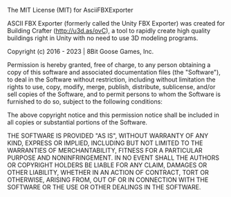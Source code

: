 The MIT License (MIT) for AsciiFBXExporter

ASCII FBX Exporter (formerly called the Unity FBX Exporter) was created for 
Building Crafter (http://u3d.as/ovC), a tool to rapidly create high quality 
buildings right in Unity with no need to use 3D modeling programs.

Copyright (c) 2016 - 2023 | 8Bit Goose Games, Inc.
	
Permission is hereby granted, free of charge, to any person obtaining a copy 
of this software and associated documentation files (the "Software"), to deal 
in the Software without restriction, including without limitation the rights 
to use, copy, modify, merge, publish, distribute, sublicense, and/or sell copies 
of the Software, and to permit persons to whom the Software is furnished to do so, 
subject to the following conditions:
	
The above copyright notice and this permission notice shall be included in all 
copies or substantial portions of the Software.
	
THE SOFTWARE IS PROVIDED "AS IS", WITHOUT WARRANTY OF ANY KIND, EXPRESS OR IMPLIED, 
INCLUDING BUT NOT LIMITED TO THE WARRANTIES OF MERCHANTABILITY, FITNESS FOR A 
PARTICULAR PURPOSE AND NONINFRINGEMENT. IN NO EVENT SHALL THE AUTHORS OR COPYRIGHT 
HOLDERS BE LIABLE FOR ANY CLAIM, DAMAGES OR OTHER LIABILITY, WHETHER IN AN ACTION 
OF CONTRACT, TORT OR OTHERWISE, ARISING FROM, OUT OF OR IN CONNECTION WITH THE SOFTWARE 
OR THE USE OR OTHER DEALINGS IN THE SOFTWARE.